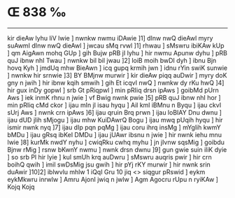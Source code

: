 # Œ 838 ‰
---
kir dieAw lyhu liV lwie ] nwnkw nwmu iDAwie ]1] dInw nwQ dieAwl
myry suAwmI dInw nwQ dieAwl ] jwcau sMq rvwl ]1] rhwau ] sMswru
ibiKAw kUp ] qm AigAwn mohq GUp ] gih Bujw pRB jI lyhu ] hir nwmu
Apunw dyhu ] pRB quJ ibnw nhI Twau ] nwnkw bil bil jwau ]2] loiB
moih bwDI dyh ] ibnu Bjn hovq Kyh ] jmdUq mhw BieAwn ] icq gupq
krmih jwn ] idnu rYin swiK sunwie ] nwnkw hir srnwie ]3] BY BMjnw
murwir ] kir dieAw piqq auDwir ] myry doK gny n jwih ] hir ibnw
kqih smwih ] gih Et icqvI nwQ ] nwnkw dy rKu hwQ ]4] hir gux
inDy gopwl ] srb Gt pRiqpwl ] min pRIiq drsn ipAws ] goibMd pUrn
Aws ] iek inmK rhnu n jwie ] vf Bwig nwnk pwie ]5] pRB quJ ibnw
nhI hor ] min pRIiq cMd ckor ] ijau mIn jl isau hyqu ] Ail kml iBMnu
n Byqu ] ijau ckvI sUrj Aws ] nwnk crn ipAws ]6] ijau qruin Brq
prwn ] ijau loBIAY Dnu dwnu ] ijau dUD jlih sMjogu ] ijau mhw KuiDAwrQ
Bogu ] ijau mwq pUqih hyqu ] hir ismir nwnk nyq ]7] ijau dIp pqn
pqMg ] ijau coru ihrq insMg ] mYglih kwmY bMDu ] ijau gRsq ibKeI DMDu
] ijau jUAwr ibsnu n jwie ] hir nwnk iehu mnu lwie ]8] kurMk nwdY
nyhu ] cwiqRku cwhq myhu ] jn jIvnw sqsMig ] goibdu Bjnw rMig ] rsnw
bKwnY nwmu ] nwnk drsn dwnu ]9] gun gwie suin iliK dyie ] so srb
Pl hir lyie ] kul smUh krq auDwru ] sMswru auqris pwir ] hir crn
boihQ qwih ] imil swDsMig jsu gwih ] hir pYj rKY murwir ] hir nwnk
srin duAwir ]10]2]
iblwvlu mhlw 1 iQqI Gru 10 jiq
<> siqgur pRswid ]
eykm eykMkwru inrwlw ] Amru AjonI jwiq n jwlw ] Agm Agocru rUpu n
ryiKAw ] Kojq Kojq
####
